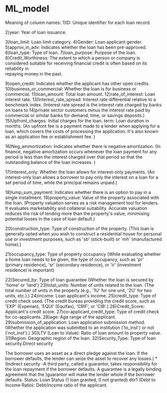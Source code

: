 # ML_model
Meaning of column names:
1)ID: Unique identifier for each loan record. 

2)year: Year of loan issuance. 

3)loan_limit: Loan limit category. 
4)Gender: Loan applicant gender.
5)approv_in_adv: Indicates whether the loan has been pre-approved.
6)loan_type: Type of loan. 
7)loan_purpose: Purpose of the loan.
8)Credit_Worthiness: The extent to which a person or company is considered suitable for receiving financial credit is often based on its reliability in     
                     repaying money in the past.
                     
9)open_credit: Indicates whether the applicant has other open credits.
10)business_or_commercial: Whether the loan is for business or commercial. 
11)loan_amount: Total loan amount.
12)rate_of_interest: Loan interest rate. 
13)Interest_rate_spread: Interest rate differential relative to a benchmark index. (Interest rate spread is the interest rate charged by banks on loans to 14)private sector customers minus the interest rate paid by commercial or similar banks for demand, time, or savings deposits.)
15)Upfront_charges: Initial charges for the loan. term: Loan duration in months. (An upfront fee is a payment made to a lender when applying for a loan, which covers the costs of processing the application. It's also known as an application fee or establishment fee. )
 
16)Neg_ammortization: Indicates whether there is negative amortization. (In finance, negative amortization occurs whenever the loan payment for any period is less than the interest charged over that period so that the outstanding balance of the loan increases. )
 
 17)interest_only: Whether the loan allows for interest-only payments. (An interest-only loan allows a borrower to pay only the interest on a loan for a set period of time, while the principal remains unpaid.)
 
18)lump_sum_payment: Indicates whether there is an option to pay in a single installment. 
19)property_value: Value of the property associated with the loan. (Property valuation serves as a risk management tool for lenders. It evaluates marketability and collateral suitability. Accurate valuation reduces the risk of lending more than the property's value, minimising potential losses in the case of loan default.)
 
20)construction_type: Type of construction of the property. (This loan is generally opted when you wish to construct a residential house for personal use or investment purposes, such as 'sb' (stick-built) or 'mh' (manufactured home).)

21)occupancy_type: Type of property occupancy (While evaluating whether a home loan needs to be given, the type of occupancy, such as 'pr' (primary residence), 'sr' (secondary residence), or 'ir' (investment residence) is important)

22)Secured_by: Type of loan guarantee (Whether the loan is secured by 'home' or 'land')
23)total_units: Number of units related to the loan. (The total number of units in the property (e.g., '1U' for one unit, '2U' for two units, etc.).)
24)income: Loan applicant's income. 
25)credit_type: Type of credit check used. (The credit bureau providing the credit score, such as 'EXP' (Experian), 'EQUI' (Equifax), 'CRIF', or 'CIB'.)
26)Credit_Score: Applicant's credit score. 
27)co-applicant_credit_type: Type of credit check for co-applicants. 
28)age: Age range of the applicant. 
29)submission_of_application: Loan application submission method. (Whether the application was submitted to an institution ('to_inst') or not ('not_inst').)
30)LTV (Loan to Value): Ratio of loan amount to property value. 
31)Region: Geographic region of the loan. 
32)Security_Type: Type of loan security.Direct security

The borrower uses an asset as a direct pledge against the loan. If the borrower defaults, the lender can seize the asset to recover any losses.) * (Indirect security -A third party, called a guarantor, takes responsibility for the loan repayment if the borrower defaults. A guarantee is a legally binding agreement that the )guarantor will make the lender whole if the borrower defaults.
Status: Loan Status (1 loan granted, 0 not granted) 
dtir1 (Debt to Income Ratio): Debt/income ratio of the applicant.
